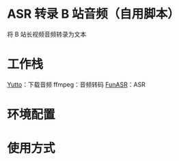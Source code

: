 # ASR 转录 B 站音频（自用脚本）
将 B 站长视频音频转录为文本

# 工作栈

[Yutto](https://github.com/yutto-dev/yutto)：下载音频
ffmpeg：音频转码
[FunASR](https://github.com/modelscope/FunASR)：ASR

# 环境配置

# 使用方式
